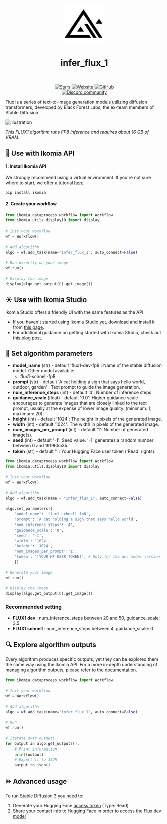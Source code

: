 <div align="center">
  <img src="images/icon.png" alt="Algorithm icon">
  <h1 align="center">infer_flux_1</h1>
</div>
<br />
<p align="center">
    <a href="https://github.com/Ikomia-hub/infer_flux_1">
        <img alt="Stars" src="https://img.shields.io/github/stars/Ikomia-hub/infer_flux_1">
    </a>
    <a href="https://app.ikomia.ai/hub/">
        <img alt="Website" src="https://img.shields.io/website/http/app.ikomia.ai/en.svg?down_color=red&down_message=offline&up_message=online">
    </a>
    <a href="https://github.com/Ikomia-hub/infer_flux_1/blob/main/LICENSE.md">
        <img alt="GitHub" src="https://img.shields.io/github/license/Ikomia-hub/infer_flux_1.svg?color=blue">
    </a>    
    <br>
    <a href="https://discord.com/invite/82Tnw9UGGc">
        <img alt="Discord community" src="https://img.shields.io/badge/Discord-white?style=social&logo=discord">
    </a> 
</p>

Flux is a series of text-to-image generation models utilizing diffusion transformers, developed by Black Forest Labs, the ex-team members of Stable Diffusion.

![illustration](https://github.com/black-forest-labs/flux/blob/main/assets/grid.jpg?raw=true)

*This FLUX1 algorithm runs FP8 inference and requires about 16 GB of VRAM.*

## :rocket: Use with Ikomia API

#### 1. Install Ikomia API

We strongly recommend using a virtual environment. If you're not sure where to start, we offer a tutorial [here](https://www.ikomia.ai/blog/a-step-by-step-guide-to-creating-virtual-environments-in-python).

```sh
pip install ikomia
```

#### 2. Create your workflow

```python
from ikomia.dataprocess.workflow import Workflow
from ikomia.utils.displayIO import display

# Init your workflow
wf = Workflow()

# Add algorithm
algo = wf.add_task(name="infer_flux_1", auto_connect=False)

# Run directly on your image
wf.run()

# Display the image
display(algo.get_output(0).get_image())
```

## :sunny: Use with Ikomia Studio
Ikomia Studio offers a friendly UI with the same features as the API.
- If you haven't started using Ikomia Studio yet, download and install it from [this page](https://www.ikomia.ai/studio).
- For additional guidance on getting started with Ikomia Studio, check out [this blog post](https://www.ikomia.ai/blog/how-to-get-started-with-ikomia-studio).

## :pencil: Set algorithm parameters
- **model_name** (str) - default 'flux1-dev-fp8': Name of the stable diffusion model. Other model available:
    - flux1-schnell-fp8
- **prompt** (str) - default 'A cat holding a sign that says hello world, outdoor, garden' : Text prompt to guide the image generation.
- **num_inference_steps** (int) - default '4': Number of inference steps
- **guidance_scale** (float) - default '0.0':  Higher guidance scale encourages to generate images that are closely linked to the text prompt, usually at the expense of lower image quality. (minimum: 1; maximum: 20).
- **height** (int) - default '1024': The height in pixels of the generated image.
- **width** (int) - default '1024': The width in pixels of the generated image.
- **num_images_per_prompt** (int) - default '1': Number of generated image(s).
- **seed** (int) - default '-1': Seed value. '-1' generates a random number between 0 and 191965535.
- **token** (str) - default '' : Your Hugging Face user token ('Read' rights). 


```python
from ikomia.dataprocess.workflow import Workflow
from ikomia.utils.displayIO import display

# Init your workflow
wf = Workflow()

# Add algorithm
algo = wf.add_task(name = "infer_flux_1", auto_connect=False)

algo.set_parameters({
    'model_name': 'flux1-schnell-fp8',
    'prompt': 'A cat holding a sign that says hello world',
    'num_inference_steps': '4',
    'guidance_scale': '0',
    'seed': '-1',
    'width': '1024',
    'height': '1024',
    'num_images_per_prompt':'1',
    'token': '[YOUR HF USER TOKEN]', # Only for the dev model version
    })

# Generate your image
wf.run()

# Display the image
display(algo.get_output(0).get_image())
```

### Recommended setting
- **FLUX1 dev** : num_inference_steps between 20 and 50, guidance_scale: 3.5
- **FLUX1 schnell** : num_inference_steps between 4, guidance_scale: 0

## :mag: Explore algorithm outputs

Every algorithm produces specific outputs, yet they can be explored them the same way using the Ikomia API. For a more in-depth understanding of managing algorithm outputs, please refer to the [documentation](https://ikomia-dev.github.io/python-api-documentation/advanced_guide/IO_management.html).

```python
from ikomia.dataprocess.workflow import Workflow

# Init your workflow
wf = Workflow()

# Add algorithm
algo = wf.add_task(name="infer_flux_1", auto_connect=False)

# Run  
wf.run()

# Iterate over outputs
for output in algo.get_outputs():
    # Print information
    print(output)
    # Export it to JSON
    output.to_json()
```


## :fast_forward: Advanced usage 

To run Stable Diffusion 3 you need to:
1. Generate your Hugging Face [access token](https://huggingface.co/docs/hub/security-tokens) (Type: Read)
2. Share your contact info to Hugging Face in order to access the [Flux dev model](https://huggingface.co/black-forest-labs/FLUX.1-dev/tree/main)